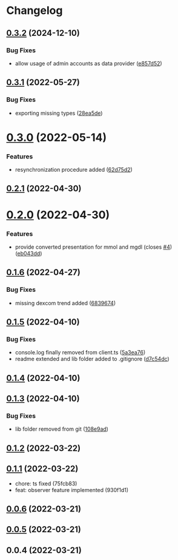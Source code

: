 # Changelog

## [0.3.2](https://github.com/DiaKEM/dexcom-api-client/compare/0.3.1...0.3.2) (2024-12-10)


### Bug Fixes

* allow usage of admin accounts as data provider ([e857d52](https://github.com/DiaKEM/dexcom-api-client/commit/e857d52de09aaf614da24a023956d92d0201b12a))

## [0.3.1](https://github.com/DiaKEM/dexcom-api-client/compare/0.3.0...0.3.1) (2022-05-27)


### Bug Fixes

* exporting missing types ([28ea5de](https://github.com/DiaKEM/dexcom-api-client/commit/28ea5de818b87a7bd77c39f21b77346afb9c3ddb))

# [0.3.0](https://github.com/DiaKEM/dexcom-api-client/compare/0.2.1...0.3.0) (2022-05-14)


### Features

* resynchronization procedure added ([62d75d2](https://github.com/DiaKEM/dexcom-api-client/commit/62d75d273facb9dff5a9cd9dadaac6e7f28687f1))

## [0.2.1](https://github.com/DiaKEM/dexcom-api-client/compare/0.2.0...0.2.1) (2022-04-30)

# [0.2.0](https://github.com/DiaKEM/dexcom-api-client/compare/0.1.6...0.2.0) (2022-04-30)

### Features

* provide converted presentation for mmol and mgdl (closes [#4](https://github.com/DiaKEM/dexcom-api-client/issues/4)) ([eb043dd](https://github.com/DiaKEM/dexcom-api-client/commit/eb043dd4171ebac190aba32467cc237f15f5e5dc))

## [0.1.6](https://github.com/DiaKEM/dexcom-api-client/compare/0.1.5...0.1.6) (2022-04-27)


### Bug Fixes

* missing dexcom trend added ([6839674](https://github.com/DiaKEM/dexcom-api-client/commit/68396748e112ec87f343157eeb479aacdbdf122c))

## [0.1.5](https://github.com/DiaKEM/dexcom-api-client/compare/0.1.4...0.1.5) (2022-04-10)

### Bug Fixes

* console.log finally removed from client.ts ([5a3ea76](https://github.com/DiaKEM/dexcom-api-client/commit/5a3ea7637c02a84c6083ead15bb9b5fa9e508a17))
* readme extended and lib folder added to .gitignore ([d7c54dc](https://github.com/DiaKEM/dexcom-api-client/commit/d7c54dce11946d5a7de88203db086c440da1f538))

## [0.1.4](https://github.com/DiaKEM/dexcom-api-client/compare/0.1.3...0.1.4) (2022-04-10)

## [0.1.3](https://github.com/DiaKEM/dexcom-api-client/compare/0.1.2...0.1.3) (2022-04-10)

### Bug Fixes

* lib folder removed from git ([108e9ad](https://github.com/DiaKEM/dexcom-api-client/commit/108e9ad814b9bad6544f1e4ea8706fd4ce3fc0e3))

## [0.1.2](https://github.com/DiaKEM/dexcom-api-client/compare/0.1.1...0.1.2) (2022-03-22)

## [0.1.1](https://github.com/DiaKEM/dexcom-api-client/compare/0.1.0...0.1.1) (2022-03-22)
* chore: ts fixed (75fcb83)
* feat: observer feature implemented (930f1d1)
 
## [0.0.6](https://github.com/DiaKEM/dexcom-api-client/compare/0.0.5...0.0.6) (2022-03-21)

## [0.0.5](https://github.com/DiaKEM/dexcom-api-client/compare/0.0.4...0.0.5) (2022-03-21)

## 0.0.4 (2022-03-21)